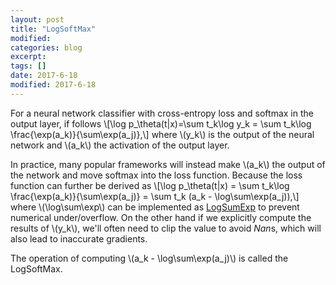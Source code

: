 ```yaml
---
layout: post
title: "LogSoftMax"
modified:
categories: blog
excerpt:
tags: []
date: 2017-6-18
modified: 2017-6-18
---
```


For a neural network classifier with cross-entropy loss and softmax in the output layer, if follows 
\\[\log p_\theta(t|x)=\sum t_k\log y_k = \sum t_k\log \frac{\exp(a_k)}{\sum\exp(a_j)},\\]
where \\(y_k\\) is the output of the neural network and \\(a_k\\) the activation of the output layer.

In practice, many popular frameworks will instead make \\(a_k\\) the output of the network and move softmax into the loss function. Because the loss function can further be derived as 
\\[\log p_\theta(t|x) = \sum t_k\log \frac{\exp(a_k)}{\sum\exp(a_j)} = \sum t_k (a_k - \log\sum\exp(a_j)),\\]
where \\(\log\sum\exp\\) can be implemented as [LogSumExp](https://en.wikipedia.org/wiki/LogSumExp) to prevent numerical under/overflow.
On the other hand if we explicitly compute the results of \\(y_k\\), we'll often need to clip the value to avoid *Nan*s,
which will also lead to inaccurate gradients.

The operation of computing \\(a_k - \log\sum\exp(a_j)\\) is called the LogSoftMax.
